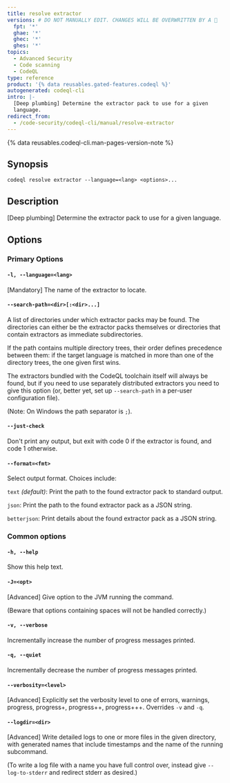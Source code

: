 ```yaml
---
title: resolve extractor
versions: # DO NOT MANUALLY EDIT. CHANGES WILL BE OVERWRITTEN BY A 🤖
  fpt: '*'
  ghae: '*'
  ghec: '*'
  ghes: '*'
topics:
  - Advanced Security
  - Code scanning
  - CodeQL
type: reference
product: '{% data reusables.gated-features.codeql %}'
autogenerated: codeql-cli
intro: |-
  [Deep plumbing] Determine the extractor pack to use for a given
  language.
redirect_from:
  - /code-security/codeql-cli/manual/resolve-extractor
---
```



<!-- Content after this section is automatically generated -->

{% data reusables.codeql-cli.man-pages-version-note %}

## Synopsis

```shell copy
codeql resolve extractor --language=<lang> <options>...
```

## Description

\[Deep plumbing] Determine the extractor pack to use for a given
language.

## Options

### Primary Options

#### `-l, --language=<lang>` <!-- markdownlint-disable-line heading-increment -->

\[Mandatory] The name of the extractor to locate.

#### `--search-path=<dir>[:<dir>...]`

A list of directories under which extractor packs may be found. The
directories can either be the extractor packs themselves or directories
that contain extractors as immediate subdirectories.

If the path contains multiple directory trees, their order defines
precedence between them: if the target language is matched in more than
one of the directory trees, the one given first wins.

The extractors bundled with the CodeQL toolchain itself will always be
found, but if you need to use separately distributed extractors you need
to give this option (or, better yet, set up `--search-path` in a
per-user configuration file).

(Note: On Windows the path separator is `;`).

#### `--just-check`

Don't print any output, but exit with code 0 if the extractor is found,
and code 1 otherwise.

#### `--format=<fmt>`

Select output format. Choices include:

`text` _(default)_: Print the path to the found extractor pack to
standard output.

`json`: Print the path to the found extractor pack as a JSON string.

`betterjson`: Print details about the found extractor pack as a JSON
string.

### Common options

#### `-h, --help`

Show this help text.

#### `-J=<opt>`

\[Advanced] Give option to the JVM running the command.

(Beware that options containing spaces will not be handled correctly.)

#### `-v, --verbose`

Incrementally increase the number of progress messages printed.

#### `-q, --quiet`

Incrementally decrease the number of progress messages printed.

#### `--verbosity=<level>`

\[Advanced] Explicitly set the verbosity level to one of errors,
warnings, progress, progress+, progress++, progress+++. Overrides `-v`
and `-q`.

#### `--logdir=<dir>`

\[Advanced] Write detailed logs to one or more files in the given
directory, with generated names that include timestamps and the name of
the running subcommand.

(To write a log file with a name you have full control over, instead
give `--log-to-stderr` and redirect stderr as desired.)
